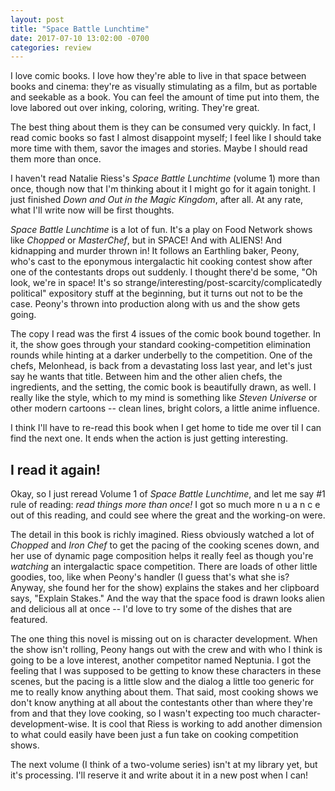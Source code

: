 ```yaml
---
layout: post
title: "Space Battle Lunchtime"
date: 2017-07-10 13:02:00 -0700
categories: review
---
```


I love comic books.  I love how they're able to live in that space between
books and cinema: they're as visually stimulating as a film, but as portable
and seekable as a book.  You can feel the amount of time put into them, the
love labored out over inking, coloring, writing.  They're great.

The best thing about them is they can be consumed very quickly.  In fact, I
read comic books so fast I almost disappoint myself; I feel like I should take
more time with them, savor the images and stories.  Maybe I should read them
more than once.

I haven't read Natalie Riess's *Space Battle Lunchtime* (volume 1) more than
once, though now that I'm thinking about it I might go for it again tonight.
I just finished *Down and Out in the Magic Kingdom*, after all.  At any rate,
what I'll write now will be first thoughts.

*Space Battle Lunchtime* is a lot of fun.  It's a play on Food Network shows
like *Chopped* or *MasterChef*, but in SPACE!  And with ALIENS!  And
kidnapping and murder thrown in!  It follows an Earthling baker, Peony, who's
cast to the eponymous intergalactic hit cooking contest show after one of the
contestants drops out suddenly.  I thought there'd be some, "Oh look, we're in
space!  It's so strange/interesting/post-scarcity/complicatedly political"
expository stuff at the beginning, but it turns out not to be the case.
Peony's thrown into production along with us and the show gets going.

The copy I read was the first 4 issues of the comic book bound together.  In
it, the show goes through your standard cooking-competition elimination rounds
while hinting at a darker underbelly to the competition.  One of the chefs,
Melonhead, is back from a devastating loss last year, and let's just say he
wants that title.  Between him and the other alien chefs, the ingredients, and
the setting, the comic book is beautifully drawn, as well.  I really like the
style, which to my mind is something like *Steven Universe* or other modern
cartoons -- clean lines, bright colors, a little anime influence.

I think I'll have to re-read this book when I get home to tide me over til I
can find the next one.  It ends when the action is just getting interesting.

## I read it again!

Okay, so I just reread Volume 1 of *Space Battle Lunchtime*, and let me say #1
rule of reading: *read things more than once!*  I got so much more n u a n c e
out of this reading, and could see where the great and the working-on were.

The detail in this book is richly imagined.  Riess obviously watched a lot of
*Chopped* and *Iron Chef* to get the pacing of the cooking scenes down, and
her use of dynamic page composition helps it really feel as though you're
*watching* an intergalactic space competition.  There are loads of other
little goodies, too, like when Peony's handler (I guess that's what she is?
Anyway, she found her for the show) explains the stakes and her clipboard
says, "Explain Stakes."  And the way that the space food is drawn looks alien
and delicious all at once -- I'd love to try some of the dishes that are
featured.

The one thing this novel is missing out on is character development.  When the
show isn't rolling, Peony hangs out with the crew and with who I think is
going to be a love interest, another competitor named Neptunia.  I got the
feeling that I was supposed to be getting to know these characters in these
scenes, but the pacing is a little slow and the dialog a little too generic
for me to really know anything about them.  That said, most cooking shows we
don't know anything at all about the contestants other than where they're from
and that they love cooking, so I wasn't expecting too much
character-development-wise.  It is cool that Riess is working to add another
dimension to what could easily have been just a fun take on cooking
competition shows.

The next volume (I think of a two-volume series) isn't at my library yet, but
it's processing.  I'll reserve it and write about it in a new post when I can!
